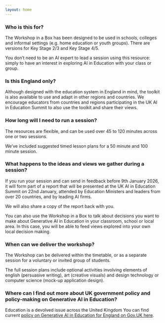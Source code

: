 ```yaml
---
layout: home
---
```


<!--FAQs go in here, other content is in the home layout-->

### Who is this for? 

The Workshop in a Box has been designed to be used in schools, colleges and informal settings (e.g. home education or youth groups). There are versions for Key Stage 2/3 and Key Stage 4/5.

You don’t need to be an AI expert to lead a session using this resource: simply to have an interest in exploring AI in Education with your class or group. 

### Is this England only?

Although designed with the education system in England in mind, the toolkit is also available to use and adapt in other regions and countries. We encourage educators from countries and regions participating in the UK AI in Education Summit to also use the toolkit and share their views.

### How long will I need to run a session?

The resources are flexible, and can be used over 45 to 120 minutes across one or two sessions.

We’ve included suggested timed lesson plans for a 50 minute and 100 minute session. 

### What happens to the ideas and views we gather during a session?

If you run your session and can send in feedback before 9th January 2026, it will form part of a report that will be presented at the UK AI in Education Summit on 22nd January, attended by Education Ministers and leaders from over 20 countries, and by leading AI firms. 

We will also share a copy of the report back with you.

You can also use the Workshop in a Box to talk about decisions you want to make about Generative AI in Education in your classroom, school or local area. In this case, you will be able to feed views explored into your own local decision making.

### When can we deliver the workshop?

The Workshop can be delivered within the timetable, or as a separate session for a voluntary or invited group of students. 

The full session plans include optional activities involving elements of english (persuasive writing), art (creative visuals) and design technology or computer science (mock-up application design).

### Where can I find out more about UK government policy and policy-making on Generative AI in Education? 

Education is a devolved issue across the United Kingdom You can find current [policy on Generative AI in Education for England on Gov.UK here](https://www.gov.uk/government/collections/using-technology-in-education#artificial-intelligence).